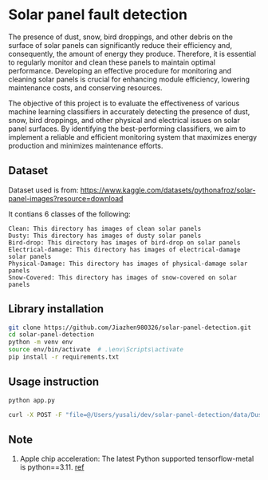 # Solar panel fault detection

The presence of dust, snow, bird droppings, and other debris on the surface of solar panels can significantly reduce their efficiency and, consequently, the amount of energy they produce. Therefore, it is essential to regularly monitor and clean these panels to maintain optimal performance. Developing an effective procedure for monitoring and cleaning solar panels is crucial for enhancing module efficiency, lowering maintenance costs, and conserving resources.

The objective of this project is to evaluate the effectiveness of various machine learning classifiers in accurately detecting the presence of dust, snow, bird droppings, and other physical and electrical issues on solar panel surfaces. By identifying the best-performing classifiers, we aim to implement a reliable and efficient monitoring system that maximizes energy production and minimizes maintenance efforts.

## Dataset

Dataset used is from: <https://www.kaggle.com/datasets/pythonafroz/solar-panel-images?resource=download>

It contians 6 classes of the following:

```
Clean: This directory has images of clean solar panels
Dusty: This directory has images of dusty solar panels
Bird-drop: This directory has images of bird-drop on solar panels
Electrical-damage: This directory has images of electrical-damage solar panels
Physical-Damage: This directory has images of physical-damage solar panels
Snow-Covered: This directory has images of snow-covered on solar panels

```

## Library installation

```bash
git clone https://github.com/Jiazhen980326/solar-panel-detection.git
cd solar-panel-detection
python -m venv env
source env/bin/activate  # .\env\Scripts\activate
pip install -r requirements.txt
```

## Usage instruction

```bash
python app.py 

curl -X POST -F "file=@/Users/yusali/dev/solar-panel-detection/data/Dusty/Dust (18).jpg" http://127.0.0.1:5001/predict_file
```

## Note

1. Apple chip acceleration:
The latest Python supported tensorflow-metal is python==3.11. [ref](https://discuss.tensorflow.org/t/tensorflow-on-apple-m2/14804/3)
